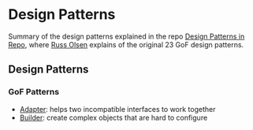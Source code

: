 # Design Patterns

Summary of the design patterns explained in the repo [Design Patterns in Repo](http://designpatternsinruby.com/), where [Russ Olsen](http://russolsen.com/) explains of the original 23 GoF design patterns. 
 
## Design Patterns  

### GoF Patterns   

* [Adapter](): helps two incompatible interfaces to work together
*  [Builder](): create complex objects that are hard to configure
  
 





 

